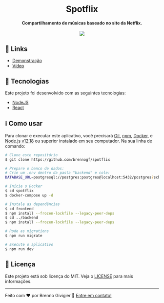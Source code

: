 <h1 align="center">
    <br>
    Spotflix
</h1>
<h4 align="center">
  Compartilhamento de músicas baseado no site da Netflix.
</h4>
<p align="center">
  <img src="https://i.ibb.co/Jv0pFYs/Sem-t-tulo.png">
</p>

## :link: Links

- [Demonstração](https://spotflix.onrender.com/)
- [Vídeo](https://drive.google.com/file/d/1Ey4Rj4bZckln52HHouvDH3cbgxzsDvmN/preview)

## :rocket: Tecnologias

Este projeto foi desenvolvido com as seguintes tecnologias:

- [NodeJS](https://nodejs.org/)
- [React](https://reactjs.org/)
  
## :information_source: Como usar

Para clonar e executar este aplicativo, você precisará [Git](https://git-scm.com), [npm](https://www.npmjs.com), [Docker](https://www.docker.com), e [Node.js v12.18](https://nodejs.org/) ou superior instalado em seu computador. Na sua linha de comando:

```bash
# Clone este repositório
$ git clone https://github.com/brennogf/spotflix

# Prepare o banco de dados:
# Crie um .env dentro da pasta "backend" e cole:
DATABASE_URL=postgresql://postgres:postgres@localhost:5432/postgres?schema=spotflix

# Inicie o Docker
$ cd spotflix
$ docker-compose up -d

# Instale as dependências
$ cd frontend
$ npm install --frozen-lockfile --legacy-peer-deps
$ cd ../backend
$ npm install --frozen-lockfile --legacy-peer-deps

# Rode as migrations
$ npm run migrate

# Execute o aplicativo
$ npm run dev
```

## :memo: Licença

Este projeto está sob licença do MIT. Veja o [LICENSE](https://github.com/brennogf/spotflix/blob/master/LICENSE) para mais informações.

---

Feito com ♥ por Brenno Givigier :wave: [Entre em contato!](https://www.linkedin.com/in/brenno-givigier/)
